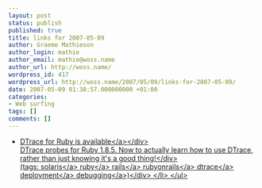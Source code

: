 ```yaml
---
layout: post
status: publish
published: true
title: links for 2007-05-09
author: Graeme Mathieson
author_login: mathie
author_email: mathie@woss.name
author_url: http://woss.name/
wordpress_id: 417
wordpress_url: http://woss.name/2007/05/09/links-for-2007-05-09/
date: 2007-05-09 01:38:57.000000000 +01:00
categories:
- Web surfing
tags: []
comments: []
---
```

<ul class="delicious">
	<li>
		<div class="delicious-link"><a href="http:&#47;&#47;joyeur.com&#47;2007&#47;05&#47;07&#47;dtrace-for-ruby-is-available">DTrace for Ruby is available<&#47;a><&#47;div>
		<div class="delicious-extended">DTrace probes for Ruby 1.8.5.  Now to actually learn how to use DTrace, rather than just knowing it's a good thing!<&#47;div>
		<div class="delicious-tags">(tags: <a href="http:&#47;&#47;del.icio.us&#47;mathie&#47;solaris">solaris<&#47;a> <a href="http:&#47;&#47;del.icio.us&#47;mathie&#47;ruby">ruby<&#47;a> <a href="http:&#47;&#47;del.icio.us&#47;mathie&#47;rails">rails<&#47;a> <a href="http:&#47;&#47;del.icio.us&#47;mathie&#47;rubyonrails">rubyonrails<&#47;a> <a href="http:&#47;&#47;del.icio.us&#47;mathie&#47;dtrace">dtrace<&#47;a> <a href="http:&#47;&#47;del.icio.us&#47;mathie&#47;deployment">deployment<&#47;a> <a href="http:&#47;&#47;del.icio.us&#47;mathie&#47;debugging">debugging<&#47;a>)<&#47;div>
	<&#47;li>
<&#47;ul>
